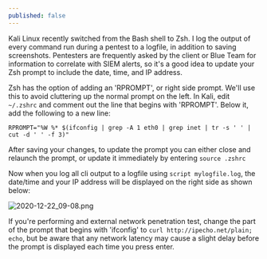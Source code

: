 ```yaml
---
published: false
---
```

Kali Linux recently switched from the Bash shell to Zsh. I log the output of every command run during a pentest to a logfile, in addition to saving screenshots. Pentesters are frequently asked by the client or Blue Team for information to correlate with SIEM alerts, so it's a good idea to update your Zsh prompt to include the date, time, and IP address. 

Zsh has the option of adding an 'RPROMPT', or right side prompt. We'll use this to avoid cluttering up the normal prompt on the left. In Kali, edit `~/.zshrc` and comment out the line that begins with 'RPROMPT'. Below it, add the following to a new line:

```
RPROMPT="%W %* $(ifconfig | grep -A 1 eth0 | grep inet | tr -s ' ' | cut -d ' ' -f 3)"
```

After saving your changes, to update the prompt you can either close and relaunch the prompt, or update it immediately by entering `source .zshrc`

Now when you log all cli output to a logfile using `script mylogfile.log`, the date/time and your IP address will be displayed on the right side as shown below:

![2020-12-22_09-08.png]({{site.baseurl}}/images/2020-12-22_09-08.png)

If you're performing and external network penetration test, change the part of the prompt that begins with 'ifconfig' to `curl http://ipecho.net/plain; echo`, but be aware that any network latency may cause a slight delay before the prompt is displayed each time you press enter.
